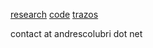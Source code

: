 [research](https://www.sabetilab.org/andres-colubri/)
[code](https://github.com/codeanticode)
[trazos](http://trazos.club/)

contact at andrescolubri dot net 
